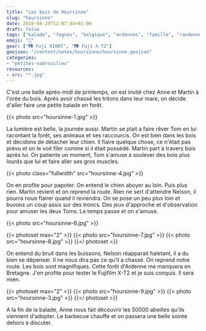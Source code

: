 ```yaml
---
title: "Les bois de Hoursinne"
slug: "hoursinne"
date: 2018-04-29T12:07:44+01:00
draft: false
tags: ["balade", "fagnes", "belgique", "ardennes", "famille", "randonnée", "amis", "slow life"]
emoji: "🌲"
gear: ["📷 Fuji X100T", "📷 Fuji X-T2"]
geojson: "/content/notes/hoursinne/hoursinne.geojson"
categories:
- "petites-vadrouilles"
resources:
- src: "*.jpg"
---
```


C'est une belle après-midi de printemps, on est invité chez Anne et Martin à l'orée du bois. Après avoir chassé les tritons dans leur mare, on décide d'aller faire une petite balade en forêt.

{{< photo src="hoursinne-1.jpg" >}}

La lumière est belle, la journée aussi. Martin se plait a faire rêver Tom en lui racontant la forêt, ses animaux et ses raccourcis. On est bien dans les bois et décidons de détacher leur chien. Il flaire quelque chose, ce n'était pas prévu et on le voit filer comme si il était possédé. Martin part à travers bois après lui. On patiente un moment, Tom s'amuse à soulever des bois plus lourds que lui et faire aller ses gros muscles.

{{< photo class="fullwidth" src="hoursinne-4.jpg" >}}

On  en profite pour papoter. On entend le chien aboyer au loin. Puis plus rien. Martin revient et on reprend la route. Rien ne sert d'attendre Nelson, il pourra nous flairer quand il reviendra. On se pose un peu plus loin et buvons un coup assis sur des troncs. Des jeux d'approche et d'observation pour amuser les deux Toms. Le temps passe et on s'amuse.

{{< photo src="hoursinne-6.jpg" >}}

{{< photoset max="2" >}}
  {{< photo src="hoursinne-7.jpg" >}}
  {{< photo src="hoursinne-8.jpg" >}}
{{</ photoset >}}

On entend du bruit dans les buissons, Nelson réapparait haletant, il a du bien se dépenser. Il ne nous dira pas ce qu'il a chassé. On reprend notre route. Les bois sont magnifiques. Cette forêt d'Ardenne me manquera en Bretagne. J'en profite pour tester le Fujifilm X-T2 et je suis conquis. Il sera mien.


{{< photoset max="2" >}}
  {{< photo src="hoursinne-9.jpg" >}}
  {{< photo src="hoursinne-3.jpg" >}}
{{</ photoset >}}

A la fin de la balade, Anne nous fait découvrir les 50000 abeilles qu'ils viennent d'adopter.
Le barbecue chauffe et on passera une belle soirée dehors à discuter.


